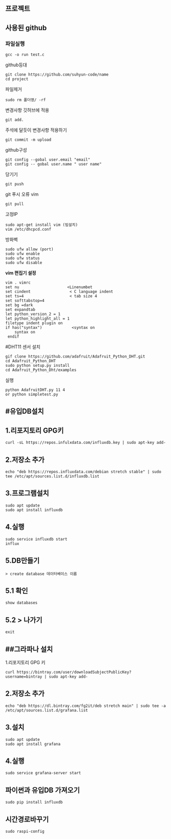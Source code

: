 프로젝트
---
사용된 github<br>
---
### 파일실행<br>
```
gcc -o run test.c
```

github등대<br>
```
git clone https://github.com/suhyun-code/name
cd project
```

파일제거<br>
```
sudo rm 폴더명/ -rf
```

변경사항 깃허브에 적용<br>
```
git add.
```

주석에 달듯이 변경사항 적용하기
```
git commit -m upload
```

github구성
```
git config --gobal user.email "email"
git config -- gobal user.name " user name"
```

당기기
```
git push
```

git 푸시 오류 vim
```
git pull
```

고정IP
```
sudo apt-get install vim (빔설치)
vim /etc/dhcpcd.conf
```

방화벽
```
sudo ufw allow (port)
sudo ufw enable
sudo ufw status
sudo ufw disable
```

__vim 편집기 설정__
```
vim . vimrc
set nu                     <Linenumbet 
set cindent                 < C language indent
set ts=4                    < tab size 4
set softtabstop=4       
set bg =dark
set expandtab
let python_version_2 = 1
let python_highlight_all = 1
filetype indent plugin on
if has("syntax")             <syntax on
    syntax on
 endif 
 ```
 #DHT11 센서 설치
 ```
 gif clone https://github.com/adafruit/Adafruit_Python_DHT.git
 cd Adafruit_Python_DHT
 sudo python setup.py install
 cd Adafruit_Python_Dht/examples
 ```
 실행<br>
 ```
 python AdafruitDHT.py 11 4
 or python simpletest.py
 ```
 
 #유입DB설치
 ---
 
 1.리포지토리 GPG키
 ---
 ```
 curl -sL https://repos.infulxdata.com/influxdb.key | sudo apt-key add-
 ```
 2.저장소 추가
 ---
 ```
 echo "deb https://repos.influxdata.com/debian stretch stable" | sudo tee /etc/apt/sources.list.d/influxdb.list
 ```
 3.프로그램설치
 ---
 ```
 sudo apt update
 sudo apt install influxdb
 ```
 4.실행
 ---
 ```
 sudo service influxdb start
 influx
 ```
 5.DB만들기
 ---
 ```
 > create database 데이터베이스 이름
 ```
 5.1 확인
 ---
 ```
 show databases
 ```
 5.2 > 나가기
 ---
 ```
 exit
 ```
  ##그라파나 설치
 ---
 1.리포지토리 GPG 키
 ```
 curl https://bintray.com/user/downloadSubjectPublicKey?username=bintray | sudo apt-key add-
 ```
 2.저장소 추가
 ---
 ```
 echo "deb https://dl.bintray.com/fg2it/deb stretch main" | sudo tee -a /etc/apt/sources.list.d/grafana.list
 ```
 3.설치
 ---
 ```
 sudo apt update
 sudo apt install grafana
 ```
 4.실행
 ---
 ```
 sudo service grafana-server start
 ```
 파이썬과 유입DB 가져오기
 ---
 ```
 sudo pip install influxdb
 ```
시간경로바꾸기
---
```
sudo raspi-config
```
